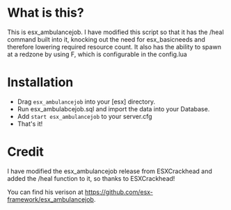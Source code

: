 # What is this?

This is esx_ambulancejob. I have modified this script so that it has the /heal command built into it, knocking out the need for esx_basicneeds and therefore lowering required resource count. It also has the ability to spawn at a redzone by using F, which is configurable in the config.lua

# Installation

- Drag `esx_ambulancejob` into your [esx] directory.
- Run esx_ambulabcejob.sql and import the data into your Database.
- Add `start esx_ambulancejob` to your server.cfg
- That's it!

# Credit

I have modified the esx_ambulancejob release from ESXCrackhead and added the /heal function to it, so thanks to ESXCrackhead!

You can find his verison at https://github.com/esx-framework/esx_ambulancejob.

